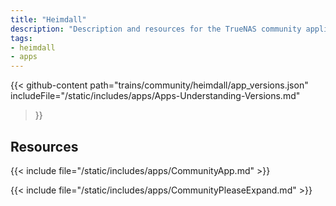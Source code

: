 ```yaml
---
title: "Heimdall"
description: "Description and resources for the TrueNAS community application called Heimdall."
tags:
- heimdall
- apps
---
```


{{< github-content 
    path="trains/community/heimdall/app_versions.json"
	includeFile="/static/includes/apps/Apps-Understanding-Versions.md"
>}}

## Resources

{{< include file="/static/includes/apps/CommunityApp.md" >}}

{{< include file="/static/includes/apps/CommunityPleaseExpand.md" >}}

<!--
<div class="docs-sections">

{{< doc-card title="<appname> Deployments" link="/resources/"
descr="How to deploy and configure the <appname> app." >}}

</div>
-->
